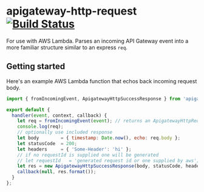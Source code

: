 # apigateway-http-request [![Build Status](https://travis-ci.org/cmawhorter/apigateway-http-request.svg?branch=master)](http://travis-ci.org/cmawhorter/apigateway-http-request)

For use with AWS Lambda.  Parses an incoming API Gateway event into a more familiar structure similar to an express `req`.

## Getting started

Here's an example AWS Lambda function that echos back incoming request body.

```js
import { fromIncomingEvent, ApigatewayHttpSuccessResponse } from 'apigateway-http-request'

export default { 
  handler(event, context, callback) {
    let req = fromIncomingEvent(event); // returns an ApigatewayHttpRequest
    console.log(req);
    // optionally use included response
    let body        = { timestamp: Date.now(), echo: req.body };
    let statusCode  = 200;
    let headers     = { 'Some-Header': 'hi' };
    // if no requestId is supplied one will be generated
    // let requestId   = 'generated request id or one supplied by aws';
    let res = new ApigatewayHttpSuccessResponse(body, statusCode, headers, requestId);
    callback(null, res.format());
  }
};
```
